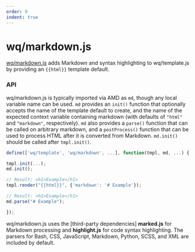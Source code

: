 ```yaml
---
order: 9
indent: true
---
```


wq/markdown.js
==============

[wq/markdown.js] adds Markdown and syntax highlighting to wq/template.js by providing an `{{html}}` template default.

### API

wq/markdown.js is typically imported via AMD as `md`, though any local variable name can be used.  `md` provides an `init()` function that optionally accepts the name of the template default to create, and the name of the expected context variable containing markdown (with defaults of `"html"` and `"markdown"`, respectively).  `md` also provides a `parse()` function that can be called on arbitrary markdown, and a `postProcess()` function that can be used to process HTML after it is converted from Markdown.  `md.init()` should be called after `tmpl.init()`.

```javascript
define(['wq/template', 'wq/markdown', ...], function(tmpl, md, ...) {

tmpl.init(...);
md.init();

// Result: <h1>Example</h1>
tmpl.render("{{html}}", {'markdown': '# Example'});

// Result: <h1>Example</h1>
md.parse("# Example");

});
```

wq/markdown.js uses the [third-party dependencies] **marked.js** for Markdown processing and **highlight.js** for code syntax highlighting.  The parsers for Bash, CSS, JavaScript, Markdown, Python, SCSS, and XML are included by default.

[wq/markdown.js]: https://github.com/wq/wq.app/blob/master/js/wq/markdown.js
